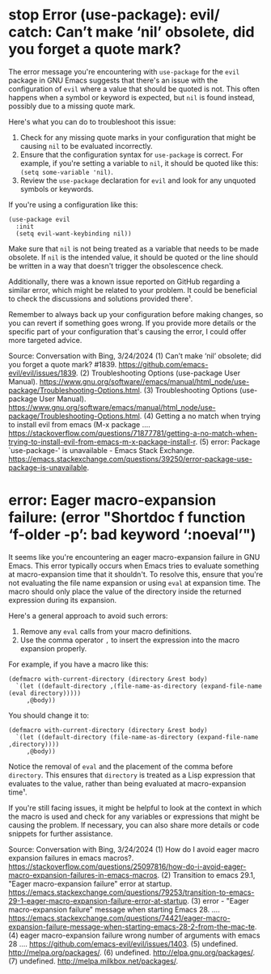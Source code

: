 # stop Error (use-package): evil/ catch: Can’t make ‘nil’ obsolete, did you forget a quote mark?
The error message you're encountering with `use-package` for the `evil` package in GNU Emacs suggests that there's an issue with the configuration of `evil` where a value that should be quoted is not. This often happens when a symbol or keyword is expected, but `nil` is found instead, possibly due to a missing quote mark.

Here's what you can do to troubleshoot this issue:

1. Check for any missing quote marks in your configuration that might be causing `nil` to be evaluated incorrectly.
2. Ensure that the configuration syntax for `use-package` is correct. For example, if you're setting a variable to `nil`, it should be quoted like this: `(setq some-variable 'nil)`.
3. Review the `use-package` declaration for `evil` and look for any unquoted symbols or keywords.

If you're using a configuration like this:

```elisp
(use-package evil
  :init
  (setq evil-want-keybinding nil))
```

Make sure that `nil` is not being treated as a variable that needs to be made obsolete. If `nil` is the intended value, it should be quoted or the line should be written in a way that doesn't trigger the obsolescence check.

Additionally, there was a known issue reported on GitHub regarding a similar error, which might be related to your problem. It could be beneficial to check the discussions and solutions provided there¹.

Remember to always back up your configuration before making changes, so you can revert if something goes wrong. If you provide more details or the specific part of your configuration that's causing the error, I could offer more targeted advice.

Source: Conversation with Bing, 3/24/2024
(1) Can’t make ‘nil’ obsolete; did you forget a quote mark? #1839. https://github.com/emacs-evil/evil/issues/1839.
(2) Troubleshooting Options (use-package User Manual). https://www.gnu.org/software//emacs/manual/html_node/use-package/Troubleshooting-Options.html.
(3) Troubleshooting Options (use-package User Manual). https://www.gnu.org/software/emacs/manual/html_node/use-package/Troubleshooting-Options.html.
(4) Getting a no match when trying to install evil from emacs (M-x package .... https://stackoverflow.com/questions/71877781/getting-a-no-match-when-trying-to-install-evil-from-emacs-m-x-package-install-r.
(5) error: Package `use-package-' is unavailable - Emacs Stack Exchange. https://emacs.stackexchange.com/questions/39250/error-package-use-package-is-unavailable.

# error: Eager macro-expansion failure: (error "Shortdoc f function ‘f-older -p’: bad keyword ‘:noeval’")

It seems like you're encountering an eager macro-expansion failure in GNU Emacs. This error typically occurs when Emacs tries to evaluate something at macro-expansion time that it shouldn't. To resolve this, ensure that you're not evaluating the file name expansion or using `eval` at expansion time. The macro should only place the value of the directory inside the returned expression during its expansion.

Here's a general approach to avoid such errors:

1. Remove any `eval` calls from your macro definitions.
2. Use the comma operator `,` to insert the expression into the macro expansion properly.

For example, if you have a macro like this:

```elisp
(defmacro with-current-directory (directory &rest body)
  `(let ((default-directory ,(file-name-as-directory (expand-file-name (eval directory)))))
     ,@body))
```

You should change it to:

```elisp
(defmacro with-current-directory (directory &rest body)
  `(let ((default-directory (file-name-as-directory (expand-file-name ,directory))))
     ,@body))
```

Notice the removal of `eval` and the placement of the comma before `directory`. This ensures that `directory` is treated as a Lisp expression that evaluates to the value, rather than being evaluated at macro-expansion time¹.

If you're still facing issues, it might be helpful to look at the context in which the macro is used and check for any variables or expressions that might be causing the problem. If necessary, you can also share more details or code snippets for further assistance.

Source: Conversation with Bing, 3/24/2024
(1) How do I avoid eager macro expansion failures in emacs macros?. https://stackoverflow.com/questions/25097816/how-do-i-avoid-eager-macro-expansion-failures-in-emacs-macros.
(2) Transition to emacs 29.1, "Eager macro-expansion failure" error at startup. https://emacs.stackexchange.com/questions/79253/transition-to-emacs-29-1-eager-macro-expansion-failure-error-at-startup.
(3) error - "Eager macro-expansion failure" message when starting Emacs 28. .... https://emacs.stackexchange.com/questions/74421/eager-macro-expansion-failure-message-when-starting-emacs-28-2-from-the-mac-te.
(4) eager macro-expansion failure wrong number of arguments with emacs 28 .... https://github.com/emacs-evil/evil/issues/1403.
(5) undefined. http://melpa.org/packages/.
(6) undefined. http://elpa.gnu.org/packages/.
(7) undefined. http://melpa.milkbox.net/packages/.
